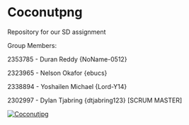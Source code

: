 # Coconutpng

Repository for our SD assignment

Group Members:

2353785 - Duran Reddy {NoName-0512} 

2323965 - Nelson Okafor {ebucs}

2338894 - Yoshailen Michael {Lord-Y14}

2302997 - Dylan Tjabring {dtjabring123} [SCRUM MASTER]

[![Coconutjpg](https://circleci.com/gh/Coconutpng.svg?style=shield)](https://circleci.com/gh/Coconutpng)


